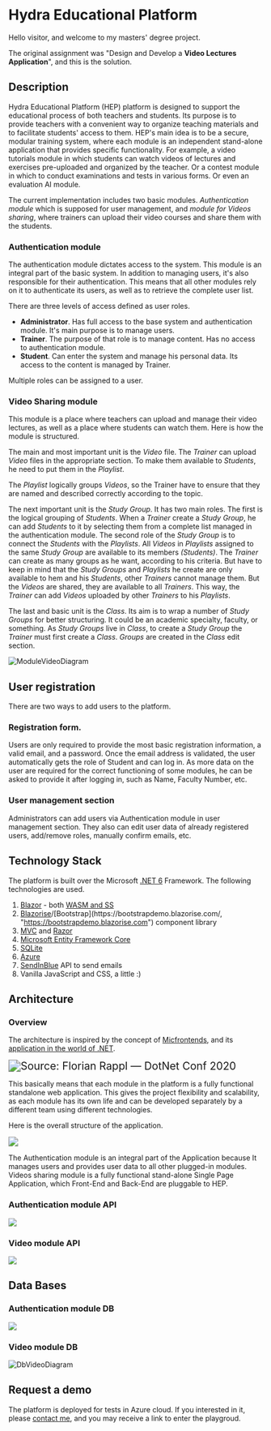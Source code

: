 # Hydra Educational Platform

Hello visitor, and welcome to my masters' degree project. 

Тhe original assignment was "Design and Develop a **Video Lectures Application**", and this is the solution.

## Description

Hydra Educational Platform (HEP) platform is designed to support the educational process of both teachers and students. Its purpose is to provide teachers with a convenient way to organize teaching materials and to facilitate students' access to them.  HEP's main idea is to be a secure, modular training system, where each module is an independent stand-alone application that provides specific functionality. For example, a video tutorials module in which students can watch videos of lectures and exercises pre-uploaded and organized by the teacher. Or a contest  module in which to conduct examinations and tests in various forms. Or even an evaluation AI module. 

The current implementation includes two basic modules. *Authentication module* which is supposed for user management, and *module for Videos sharing*, where trainers can upload their video courses and share them with the students.

### Authentication module

The authentication module dictates access to the system. This module is an integral part of the basic system. In addition to managing users, it's also responsible for their authentication. This means that all other modules rely on it to authenticate its users, as well as to retrieve the complete user list.  

There are three levels of access defined as user roles.

- **Administrator**. Has full access to the base system and authentication module. It's main purpose is to manage users. 
- **Trainer**. The purpose of that role is to manage content. Has no access to authentication module. 
- **Student**. Can enter the system and manage his personal data. Its access to the content is managed by Trainer.

Multiple roles can be assigned to a user.

### Video Sharing module

This module is a place where teachers can upload and manage their video lectures, as well as a place where students can watch them. Here is how the module is structured.

The main and most important unit is the *Video* file. The *Trainer* can upload *Video* files in the appropriate section. To make them available to *Students*, he need to put them in the *Playlist*.

The *Playlist* logically groups *Videos*, so the Trainer have to ensure that they are named and described correctly according to the topic.

The next important unit is the *Study Group*. It has two main roles. The first is the logical grouping of *Students*. When a *Trainer* create a *Study Group*, he can add *Students* to it by selecting them from a complete list managed in the authentication module. The second role of the *Study Group* is to connect the *Students* with the *Playlists*. All *Videos* in *Playlists* assigned to the same *Study Group* are available to its members *(Students)*. The *Trainer* can create as many groups as he want, according to his criteria. But have to keep in mind that the *Study Groups* and *Playlists* he create are only available to hem and his *Students*, other *Trainers* cannot manage them. But the *Videos* are shared, they are available to all *Trainers*. This way, the *Trainer* can add *Videos* uploaded by other *Trainers* to his *Playlists*.

The last and basic unit is the *Class*. Its aim is to wrap a number of *Study Groups* for better structuring. It could be an academic specialty, faculty, or something. Аs *Study Groups* live in *Class*, to create a *Study Group* the *Trainer* must first create a *Class*. *Groups* are created in the *Class* edit section.



![ModuleVideoDiagram](imgreadme/ModuleVideoDiagram.svg)



## User registration

There are two ways to add users to the platform.

### Registration form. 

Users are only required to provide the most basic registration information, a valid email, and a password. Once the email address is validated, the user automatically gets the role of Student and can log in. As more data on the user are required for the correct functioning of some modules, he can be asked to provide it after logging in, such as Name, Faculty Number, etc. 

### User management section

Administrators can add users via Authentication module in user management section. They also can edit user data of already registered users, add/remove roles, manually confirm emails, etc.

## Technology Stack

The platform is built over the Microsoft [.NET 6](https://dotnet.microsoft.com/en-us/download/dotnet/6.0, "https://dotnet.microsoft.com/en-us/download/dotnet/6.0") Framework. The following technologies are used.

1. [Blazor](https://dotnet.microsoft.com/en-us/apps/aspnet/web-apps/blazor, "https://dotnet.microsoft.com/en-us/apps/aspnet/web-apps/blazor") - both [WASM and SS](https://docs.microsoft.com/en-us/aspnet/core/blazor/hosting-models?view=aspnetcore-6.0, "https://docs.microsoft.com/en-us/aspnet/core/blazor/hosting-models?view=aspnetcore-6.0")
2. [Blazorise](https://blazorise.com/, "https://blazorise.com")/[Bootstrap](https://bootstrapdemo.blazorise.com/, "https://bootstrapdemo.blazorise.com") component library
3. [MVC](https://dotnet.microsoft.com/en-us/apps/aspnet/mvc, "https://dotnet.microsoft.com/en-us/apps/aspnet/mvc") and [Razor](https://aspnetcore.readthedocs.io/en/latest/mvc/views/razor.html#, "https://aspnetcore.readthedocs.io/en/latest/mvc/views/razor.html")
4. [Microsoft Entity Framework Core](https://docs.microsoft.com/en-us/ef/core/, "https://docs.microsoft.com/en-us/ef/core") 
5. [SQLite](https://www.sqlite.org, "https://www.sqlite.org")
6. [Azure](https://azure.microsoft.com/, "https://azure.microsoft.com")
7. [SendInBlue](https://www.sendinblue.com/, "https://www.sendinblue.com") API to send emails
7. Vanilla JavaScript and CSS, a little :)

## Architecture

### Overview

The architecture is inspired by the concept of [Micfrontends](https://microfrontends.com/, "https://microfrontends.com"), and its [application in the world of .NET](https://www.codeproject.com/Articles/5287009/Blazor-Hydra-Hosting-Multiple-Blazor-SPAs-on-a-sin). 

<img src="imgreadme/microfrontends-arch1.png" style="zoom:150%;" title="Source: Florian Rappl — DotNet Conf 2020" />

This basically means that each module in the platform is a fully functional standalone web application. This gives the project flexibility and scalability, as each module has its own life and can be developed separately by a different team using different technologies.

Here is the overall structure of the application.



<img src="imgreadme/HEP.drawio.svg" style="zoom:120%;" />



The Authentication module is an integral part of the Application because It manages users and provides user data to all other plugged-in modules.
Videos sharing module is a fully functional stand-alone Single Page Application, which Front-End and Back-End are pluggable to HEP.

### Authentication module API

![](imgreadme/auth-api.png)

### Video module API

![](imgreadme/video-api.png)

## Data Bases

### Authentication module DB

![](imgreadme/DbAuthDiagram.svg)

### Video module DB

![DbVideoDiagram](imgreadme/DbVideoDiagram.svg)

## Request a demo

The platform is deployed for tests in Azure cloud. If you interested in it, please [contact me](https://forms.office.com/r/tHPsQ4yHH1), and you may receive a link to enter the playgroud.

